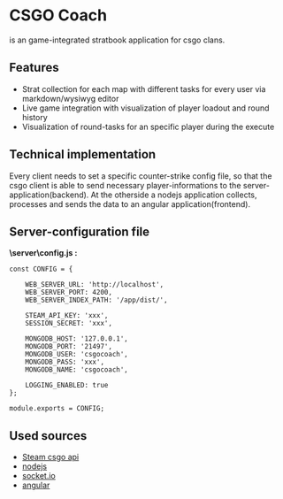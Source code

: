 # CSGO Coach
 is an game-integrated stratbook application for csgo clans.

## Features
- Strat collection for each map with different tasks for every user via markdown/wysiwyg editor
- Live game integration with visualization of player loadout and round history
- Visualization of round-tasks for an specific player during the execute

## Technical implementation
Every client needs to set a specific counter-strike config file, 
so that the csgo client is able to send necessary player-informations to the server-application(backend).
At the otherside a nodejs application collects, processes and sends the data to an angular application(frontend).

## Server-configuration file
**\server\config.js :**
```
const CONFIG = {
    
    WEB_SERVER_URL: 'http://localhost',
    WEB_SERVER_PORT: 4200,
    WEB_SERVER_INDEX_PATH: '/app/dist/',

    STEAM_API_KEY: 'xxx',
    SESSION_SECRET: 'xxx',

    MONGODB_HOST: '127.0.0.1',
    MONGODB_PORT: '21497',
    MONGODB_USER: 'csgocoach',
    MONGODB_PASS: 'xxx',
    MONGODB_NAME: 'csgocoach',
    
    LOGGING_ENABLED: true
};

module.exports = CONFIG;
```

## Used sources
- [Steam csgo api](https://developer.valvesoftware.com/wiki/Counter-Strike:_Global_Offensive_Game_State_Integration)
- [nodejs](https://nodejs.org/en/)
- [socket.io](https://socket.io/)
- [angular](https://angular.io/)
